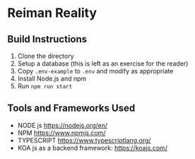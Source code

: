 # Reiman Reality

## Build Instructions

1. Clone the directory
2. Setup a database (this is left as an exercise for the reader)
3. Copy `.env-example` to `.env` and modify as appropriate
4. Install Node.js and npm
5. Run `npm run start`

## Tools and Frameworks Used

- NODE js https://nodejs.org/en/
- NPM https://www.npmjs.com/
- TYPESCRIPT https://www.typescriptlang.org/
- KOA js as a backend framework: https://koajs.com/
